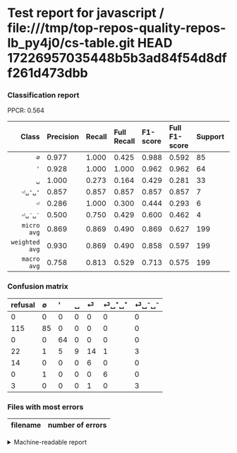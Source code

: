 # Test report for javascript / file:///tmp/top-repos-quality-repos-lb_py4j0/cs-table.git HEAD 17226957035448b5b3ad84f54d8dff261d473dbb

### Classification report

PPCR: 0.564

| Class | Precision | Recall | Full Recall | F1-score | Full F1-score | Support | Full Support | PPCR |
|------:|:----------|:-------|:------------|:---------|:---------|:--------|:-------------|:-----|
| `∅` | 0.977| 1.000| 0.425| 0.988| 0.592| 85| 200| 0.425 |
| `'` | 0.928| 1.000| 1.000| 0.962| 0.962| 64| 64| 1.000 |
| `␣` | 1.000| 0.273| 0.164| 0.429| 0.281| 33| 55| 0.600 |
| `⏎␣⁺␣⁺` | 0.857| 0.857| 0.857| 0.857| 0.857| 7| 7| 1.000 |
| `⏎` | 0.286| 1.000| 0.300| 0.444| 0.293| 6| 20| 0.300 |
| `⏎␣⁻␣⁻` | 0.500| 0.750| 0.429| 0.600| 0.462| 4| 7| 0.571 |
| `micro avg` | 0.869| 0.869| 0.490| 0.869| 0.627| 199| 353| 0.564 |
| `weighted avg` | 0.930| 0.869| 0.490| 0.858| 0.597| 199| 353| 0.564 |
| `macro avg` | 0.758| 0.813| 0.529| 0.713| 0.575| 199| 353| 0.564 |

### Confusion matrix

|refusal|  ∅| '| ␣| ⏎| ⏎␣⁺␣⁺| ⏎␣⁻␣⁻| 
|:---|:---|:---|:---|:---|:---|:---|
|0 |0 |0 |0 |0 |0 |0 |
|115 |85 |0 |0 |0 |0 |0 |
|0 |0 |64 |0 |0 |0 |0 |
|22 |1 |5 |9 |14 |1 |3 |
|14 |0 |0 |0 |6 |0 |0 |
|0 |1 |0 |0 |0 |6 |0 |
|3 |0 |0 |0 |1 |0 |3 |

### Files with most errors

| filename | number of errors|
|:----:|:-----|

<details>
    <summary>Machine-readable report</summary>
```json
{
  "cl_report": {"\u0027": {"f1-score": 0.9624060150375939, "precision": 0.927536231884058, "recall": 1.0, "support": 64}, "macro avg": {"f1-score": 0.7134894730365966, "precision": 0.7579008114990123, "recall": 0.8133116883116882, "support": 199}, "micro avg": {"f1-score": 0.8693467336683417, "precision": 0.8693467336683417, "recall": 0.8693467336683417, "support": 199}, "weighted avg": {"f1-score": 0.8583675209995304, "precision": 0.9302642289766818, "recall": 0.8693467336683417, "support": 199}, "\u2205": {"f1-score": 0.9883720930232558, "precision": 0.9770114942528736, "recall": 1.0, "support": 85}, "\u23ce": {"f1-score": 0.4444444444444445, "precision": 0.2857142857142857, "recall": 1.0, "support": 6}, "\u23ce\u2423\u207a\u2423\u207a": {"f1-score": 0.8571428571428571, "precision": 0.8571428571428571, "recall": 0.8571428571428571, "support": 7}, "\u23ce\u2423\u207b\u2423\u207b": {"f1-score": 0.6, "precision": 0.5, "recall": 0.75, "support": 4}, "\u2423": {"f1-score": 0.42857142857142855, "precision": 1.0, "recall": 0.2727272727272727, "support": 33}},
  "cl_report_full": {"\u0027": {"f1-score": 0.9624060150375939, "precision": 0.927536231884058, "recall": 1.0, "support": 64}, "macro avg": {"f1-score": 0.57455912588695, "precision": 0.7579008114990123, "recall": 0.5290584415584415, "support": 353}, "micro avg": {"f1-score": 0.6268115942028986, "precision": 0.8693467336683417, "recall": 0.49008498583569404, "support": 353}, "weighted avg": {"f1-score": 0.5966404013724205, "precision": 0.9206201229615868, "recall": 0.49008498583569404, "support": 353}, "\u2205": {"f1-score": 0.5923344947735192, "precision": 0.9770114942528736, "recall": 0.425, "support": 200}, "\u23ce": {"f1-score": 0.2926829268292683, "precision": 0.2857142857142857, "recall": 0.3, "support": 20}, "\u23ce\u2423\u207a\u2423\u207a": {"f1-score": 0.8571428571428571, "precision": 0.8571428571428571, "recall": 0.8571428571428571, "support": 7}, "\u23ce\u2423\u207b\u2423\u207b": {"f1-score": 0.4615384615384615, "precision": 0.5, "recall": 0.42857142857142855, "support": 7}, "\u2423": {"f1-score": 0.28125, "precision": 1.0, "recall": 0.16363636363636364, "support": 55}},
  "ppcr": 0.5637393767705382
}
```
</details>
